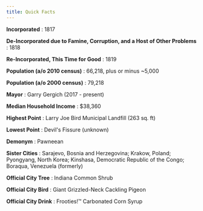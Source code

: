 ```yaml
---
title: Quick Facts
---
```


**Incorporated**
: 1817

**De-Incorporated due to Famine, Corruption, and a Host of Other Problems**
: 1818

**Re-Incorporated, This Time for Good**
: 1819

**Population (a/o 2010 census)**
: 66,218, plus or minus ~5,000

**Population (a/o 2000 census)**
: 79,218

**Mayor**
: Garry Gergich (2017 - present)

**Median Household Income**
: $38,360

**Highest Point**
: Larry Joe Bird Municipal Landfill (263 sq. ft)

**Lowest Point**
: Devil's Fissure (unknown)

**Demonym**
: Pawneean

**Sister Cities**
: Sarajevo, Bosnia and Herzegovina; Krakow, Poland; Pyongyang, North Korea; Kinshasa, Democratic Republic of the Congo; Boraqua, Venezuela (formerly)

**Official City Tree**
: Indiana Common Shrub

**Official City Bird**
: Giant Grizzled-Neck Cackling Pigeon

**Official City Drink**
: Frooties!™ Carbonated Corn Syrup
